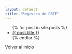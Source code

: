 ```yaml
---
layout: default
title: "Registro de CBTE"
---
```

<ul>
  {% for post in site.posts %}
    <li>
      <a href="{{ post.url }}">{{ post.title }}</a>
    </li>
  {% endfor %}
</ul>

<a href="/_pages/index.md" class="btn-home">
    <i class="fa fa-long-arrow-left"></i> Volver al inicio
</a>